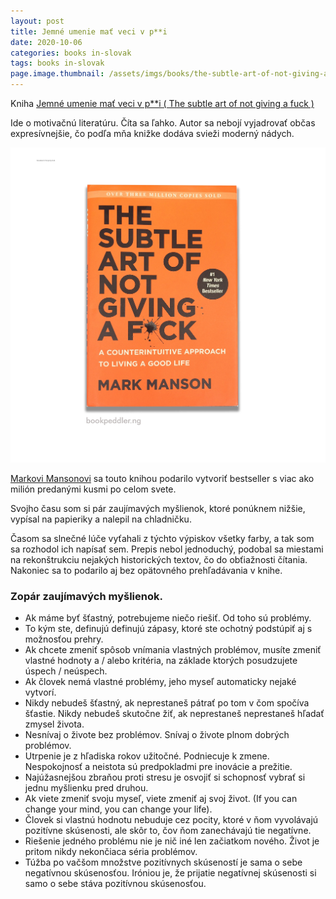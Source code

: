 ```yaml
---
layout: post
title: Jemné umenie mať veci v p**i
date: 2020-10-06
categories: books in-slovak
tags: books in-slovak
page.image.thumbnail: /assets/imgs/books/the-subtle-art-of-not-giving-a-fuck.jpg
---
```


Kniha [Jemné umenie mať veci v p**i ( The subtle art of not giving a fuck )](https://www.martinus.sk/?uItem=302044&z=JZKXBM&utm_source=z%3DJZKXBM&utm_medium=url&utm_campaign=partner)

Ide o motivačnú literatúru. Číta sa ľahko. Autor sa nebojí vyjadrovať občas expresívnejšie, čo podľa mňa
knižke dodáva svieži moderný nádych.

[![the-subtle-art-of-not-giving-a-fuck](/assets/imgs/books/the-subtle-art-of-not-giving-a-fuck.jpg)](https://www.martinus.sk/?uItem=302044&z=JZKXBM&utm_source=z%3DJZKXBM&utm_medium=url&utm_campaign=partner)

[Markovi Mansonovi](https://markmanson.net) sa touto knihou podarilo vytvoriť bestseller s viac ako milión predanými kusmi po celom svete.

Svojho času som si pár zaujímavých myšlienok, ktoré ponúknem nižšie, vypísal na papieriky a nalepil na chladničku.

Časom sa slnečné lúče vyťahali z týchto výpiskov všetky farby, a tak som sa rozhodol ich napísať sem. 
Prepis nebol jednoduchý, podobal sa miestami na rekonštrukciu nejakých historických textov, čo do obťiažnosti čítania.
Nakoniec sa to podarilo aj bez opätovného prehľadávania v knihe.


### Zopár zaujímavých myšlienok.

- Ak máme byť šťastný, potrebujeme niečo riešiť. Od toho sú problémy.
- To kým ste, definujú definujú zápasy, ktoré ste ochotný podstúpiť aj s možnosťou prehry.
- Ak chcete zmeniť spôsob vnímania vlastných problémov, musíte zmeniť vlastné hodnoty a / alebo kritéria, na základe ktorých posudzujete úspech / neúspech.
- Ak človek nemá vlastné problémy, jeho myseľ automaticky nejaké vytvorí.
- Nikdy nebudeš šťastný, ak neprestaneš pátrať po tom v čom spočíva šťastie. Nikdy nebudeš skutočne žiť, ak neprestaneš neprestaneš hľadať zmysel života.
- Nesnívaj o živote bez problémov. Snívaj o živote plnom dobrých problémov.
- Utrpenie je z hľadiska rokov užitočné. Podniecuje k zmene. Nespokojnosť a neistota sú predpokladmi pre inovácie a prežitie.
- Najúžasnejšou zbraňou proti stresu je osvojiť si schopnosť vybrať si jednu myšlienku pred druhou.
- Ak viete zmeniť svoju myseľ, viete zmeniť aj svoj život. (If you can change your mind, you can change your life).
- Človek si vlastnú hodnotu nebuduje cez pocity, ktoré v ňom vyvolávajú pozitívne skúsenosti, ale skôr to, čov ňom zanechávajú tie negatívne.
- Riešenie jedného problému nie je nič iné len začiatkom nového. Život je pritom nikdy nekončiaca séria problémov.
- Túžba po vačšom množstve pozitívnych skúseností je sama o sebe negatívnou skúsenosťou. Iróniou je, že prijatie negatívnej skúsenosti si samo o sebe stáva pozitívnou skúsenosťou. 

<script type="text/javascript" src="//partner.mrtns.eu/banners/banner.js?type=banner&brand_id=1&uItem=302044&size=full&show_price=1&color=white&z=JZKXBM"></script>
